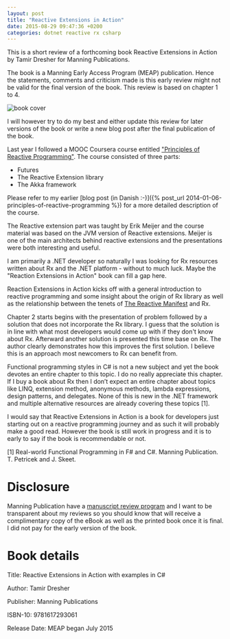 ```yaml
---
layout: post
title: "Reactive Extensions in Action"
date: 2015-08-29 09:47:36 +0200
categories: dotnet reactive rx csharp
---
```


This is a short review of a forthcoming book Reactive Extensions in Action by Tamir Dresher for Manning Publications.

<!--more-->

The book is a Manning Early Access Program (MEAP) publication. Hence the statements, comments and criticism made is this early review might not be valid for the final version of the book. This review is based on chapter 1 to 4.

<img src="https://images.manning.com/255/340/resize/book/1/a39d336-44a9-4094-877e-61ef30f82a2d/Dresher-Rx-MEAP-HI.png" alt="book cover">

I will however try to do my best and either update this review for later versions of the book or write a new blog post after the final publication of the book.

Last year I followed a MOOC Coursera course entitled ["Principles of Reactive Programming"](https://www.coursera.org/course/reactive). The course consisted of three parts:

* Futures
* The Reactive Extension library
* The Akka framework

Please refer to my earlier [blog post (in Danish :-)]({% post_url 2014-01-06-principles-of-reactive-programming %}) for a more detailed description of the course.

The Reactive extension part was taught by Erik Meijer and the course material was based on the JVM version of Reactive extensions. Meijer is one of the main architects behind reactive extensions and the presentations were both interesting and useful.

I am primarily a .NET developer so naturally I was looking for Rx resources written about Rx and the .NET platform - without to much luck. Maybe the "Reaction Extensions in Action" book can fill a gap here.

Reaction Extensions in Action kicks off with a general introduction to reactive programming and some insight about the origin of Rx library as well as the relationship between the tenets of [The Reactive Manifest](http://www.reactivemanifesto.org/) and Rx.

Chapter 2 starts begins with the presentation of problem followed by a solution that does not incorporate the Rx library. I guess that the solution is in line with what most developers would come up with if they don't know about Rx. Afterward another solution is presented this time base on Rx. The author clearly demonstrates how this improves the first solution. I believe this is an approach most newcomers to Rx can benefit from.

Functional programming styles in C# is not a new subject and yet the book devotes an entire chapter to this topic. I do no really appreciate this chapter. If I buy a book about Rx then I don’t expect an entire chapter about topics like LINQ, extension method, anonymous methods, lambda expressions, design patterns, and delegates. None of this is new in the .NET framework and multiple alternative resources are already covering these topics [1].

I would say that Reactive Extensions in Action is a book for developers just starting out on a reactive programming journey and as such it will probably make a good read. However the book is still work in progress and it is to early to say if the book is recommendable or not.

[1] Real-world Functional Programming in F# and C#. Manning Publication. T. Petricek and J. Skeet.

# Disclosure
Manning Publication have a [manuscript review program](http://www.manning.com/manuscript-reviews) and I want to be transparent about my reviews so you should know that will receive a complimentary copy of the eBook as well as the printed book once it is final. I did not pay for the early version of the book.

# Book details
Title: Reactive Extensions in Action with examples in C#

Author: Tamir Dresher

Publisher: Manning Publications

ISBN-10: 9781617293061

Release Date: MEAP began July 2015
